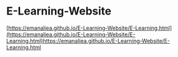 # E-Learning-Website
[https://emanaliea.github.io/E-Learning-Website/E-Learning.html](https://emanaliea.github.io/E-Learning-Website/E-Learning.html)https://emanaliea.github.io/E-Learning-Website/E-Learning.html
